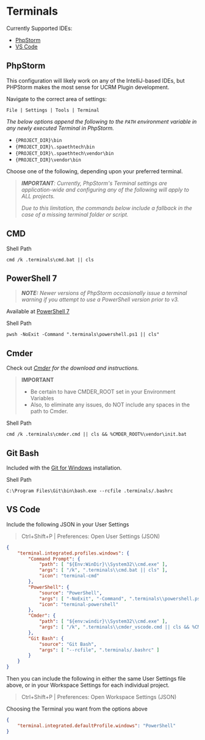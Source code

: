 # Terminals

Currently Supported IDEs:
- [PhpStorm](#PhpStorm)
- [VS Code](#VS_Code)

## PhpStorm

This configuration will likely work on any of the IntelliJ-based IDEs, but PHPStorm makes the most sense for UCRM Plugin
development.

Navigate to the correct area of settings:

```
File | Settings | Tools | Terminal
```

_The below options append the following to the `PATH` environment variable in any newly executed Terminal in PhpStorm._
- `{PROJECT_DIR}\bin`
- `{PROJECT_DIR}\.spaethtech\bin`
- `{PROJECT_DIR}\.spaethtech\vendor\bin`
- `{PROJECT_DIR}\vendor\bin`

Choose one of the following, depending upon your preferred terminal.

> _**IMPORTANT**: Currently, PhpStorm's Terminal settings are application-wide and configuring any of the following
> will apply to ALL projects._
>
> _Due to this limitation, the commands below include a fallback in the case of a missing terminal folder or script._

## CMD
Shell Path
```
cmd /k .terminals\cmd.bat || cls
```

## PowerShell 7

> _**NOTE:** Newer versions of PhpStorm occasionally issue a terminal warning if you attempt to use a PowerShell version
> prior to v3._

Available at [PowerShell 7](https://docs.microsoft.com/en-us/powershell/scripting/install/installing-powershell-on-windows?view=powershell-7.2)

Shell Path
```
pwsh -NoExit -Command ".terminals\powershell.ps1 || cls"
```

## Cmder

Check out _[Cmder](https://github.com/cmderdev/cmder) for the download and instructions._

> **IMPORTANT** <br/>
> - Be certain to have CMDER_ROOT set in your Environment Variables
> - Also, to eliminate any issues, do NOT include any spaces in the path to Cmder.

Shell Path
```
cmd /k .terminals\cmder.cmd || cls && %CMDER_ROOT%\vendor\init.bat
```

## Git Bash

Included with the [Git for Windows](https://gitforwindows.org/) installation.

Shell Path
```
C:\Program Files\Git\bin\bash.exe --rcfile .terminals/.bashrc
```

## VS Code

Include the following JSON in your User Settings
> Ctrl+Shift+P | Preferences: Open User Settings (JSON)

```json
{
    "terminal.integrated.profiles.windows": {
        "Command Prompt": {
            "path": [ "${Env:WinDir}\\System32\\cmd.exe" ],
            "args": [ "/k", ".terminals\\cmd.bat || cls" ],
            "icon": "terminal-cmd"
        },
        "PowerShell": {
            "source": "PowerShell",
            "args": [ "-NoExit", "-Command", ".terminals\\powershell.ps1 || cls" ],
            "icon": "terminal-powershell"
        },
        "Cmder": {
            "path": [ "${env:windir}\\System32\\cmd.exe" ],
            "args": [ "/k", ".terminals\\cmder_vscode.cmd || cls && %CMDER_ROOT%\\vendor\\bin\\vscode_init.cmd" ]
        },
        "Git Bash": {
            "source": "Git Bash",
            "args": [ "--rcfile", ".terminals/.bashrc" ]
        }
    }
}
```

Then you can include the following in either the same User Settings file above, or in your Workspace Settings for each individual project.

> Ctrl+Shift+P | Preferences: Open Workspace Settings (JSON)

Choosing the Terminal you want from the options above

```json
{
    "terminal.integrated.defaultProfile.windows": "PowerShell"
}
```

